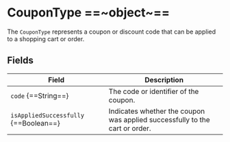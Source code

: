 # CouponType ==~object~==

The `CouponType` represents a coupon or discount code that can be applied to a shopping cart or order.

## Fields

| Field                        | Description                                                                                        |
|------------------------------|----------------------------------------------------------------------------------------------------|
| `code` {==String==}          | The code or identifier of the coupon.                                                              |
| `isAppliedSuccessfully` {==Boolean==} | Indicates whether the coupon was applied successfully to the cart or order.               |
